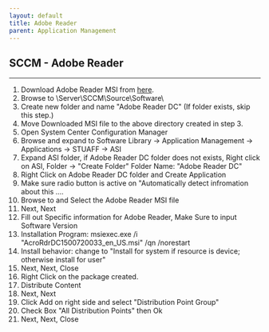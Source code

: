 ```yaml
---
layout: default
title: Adobe Reader
parent: Application Management
---
```

## SCCM - Adobe Reader
---
1. Download Adobe Reader MSI from [here](ftp://ftp.adobe.com/pub/adobe/reader/win/).
2. Browse to \\Server\SCCM\Source\Software\
3. Create new folder and name "Adobe Reader DC" (If folder exists, skip this step.)
4. Move Downloaded MSI file to the above directory created in step 3.
5. Open System Center Configuration Manager
6. Browse and expand to Software Library -> Application Management -> Applications -> STUAFF -> ASI
7. Expand ASI folder, if Adobe Reader DC folder does not exists, Right click on ASI, Folder -> "Create Folder" Folder Name: "Adobe Reader DC"
8. Right Click on Adobe Reader DC folder and Create Application
9. Make sure radio button is active on "Automatically detect infromation about this ....
10. Browse to and Select the Adobe Reader MSI file
11. Next, Next
12. Fill out Specific information for Adobe Reader, Make Sure to input Software Version
13. Installation Program: msiexec.exe /i "AcroRdrDC1500720033_en_US.msi" /qn /norestart
14. Install behavior: change to "Install for system if resource is device; otherwise install for user"
15. Next, Next, Close
16. Right Click on the package created.
17. Distribute Content
18. Next, Next
19. Click Add on right side and select "Distribution Point Group"
20. Check Box "All Distribution Points" then Ok
21. Next, Next, Close